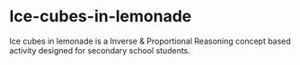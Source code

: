 # Ice-cubes-in-lemonade
Ice cubes in lemonade is a Inverse &amp; Proportional Reasoning concept based activity designed for secondary school students.
